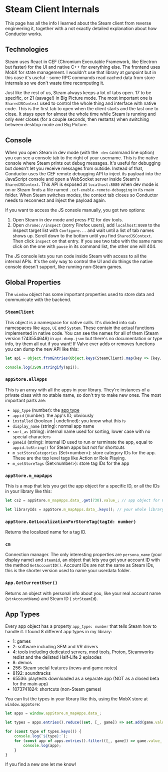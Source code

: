 # Steam Client Internals

This page has all the info I learned about the Steam client from reverse engineering it, together with a not exactly
detailed explanation about how Conductor works.

## Technologies

Steam uses React in CEF (Chromium Executable Framework, like Electron but faster) for the UI and native C++ for
everything else. The frontend uses MobX for state management. I wouldn't use that library at gunpoint but in this case
it's useful - some RPC commands read cached data from store internals so we don't waste time recomputing it.

Just like the rest of us, Steam always keeps a lot of tabs open. 17 to be specific, or 21 (savage!) in Big Picture mode.
The most important one is `SharedJSContext` used to control the whole thing and interface with native code. This is the
first tab to open when the client starts and the last one to close. It stays open for almost the whole time while Steam
is running and only ever closes (for a couple seconds, then restarts) when switching between desktop mode and Big
Picture.

## Console

When you open Steam in dev mode (with the `-dev` command line option) you can see a console tab to the right of your
username. This is the native console where Steam prints out debug messages. It's useful for debugging but doesn't let
you receive messages from outside. Instead of that, Conductor uses the CEF remote debugging API to inject its payload
into the JavaScript console and open a WebSocket server inside Steam's `SharedJSContext`. This API is exposed at
`localhost:8080` when dev mode is on or Steam finds a file named `.cef-enable-remote-debugging` in its main folder. When
Steam switches modes, the context tab closes so Conductor needs to reconnect and inject the payload again.

If you want to access the JS console manually, you got two options:

1. Open Steam in dev mode and press F12 for dev tools.
2. Open `chrome://inspect` (sorry Firefox users), add `localhost:8080` to the inspect target list with `Configure...`
   and wait until a list of tab names shows up. Scroll down to the bottom until you find `SharedJSContext`. Then click
   `inspect` on that entry. If you see two tabs with the same name click on the one with `pause` in its command list,
   the other one will 404.

The JS console lets you run code inside Steam with access to all the internal APIs. It's the only way to control the UI
and do things the native console doesn't support, like running non-Steam games.

## Global Properties

The `window` object has some important properties used to store data and communicate with the backend.

### `SteamClient`

This object is a namespace for native calls. It's divided into sub namespaces like `Apps`, `UI` and `System`. These
contain the actual functions implemented in native code. You can see the names for all of them (Steam version
1743554648) in `api-dump.json` but there's no documentation or type info, try them all out if you want! If Valve ever
adds or removes functions you can dump the new API like this:

```javascript
let api = Object.fromEntries(Object.keys(SteamClient).map(key => [key, Object.keys(SteamClient[key])]));

console.log(JSON.stringify(api));
```

### `appStore.allApps`

This is an array with all the apps in your library. They're instances of a private class with no stable name, so don't
try to make new ones. The most important parts are:

- `app_type` (number): the [app type](#app-types)
- `appid` (number): the app's ID, obviously
- `installed` (boolean | undefined): you know what this is
- `display_name` (string): normal app name
- `sort_as` (string): internal name used for sorting, lower case with no special characters
- `gameid` (string): internal ID used to run or terminate the app, equal to `appid.toString()` for Steam apps but not
  for shortcuts
- `m_setStoreCategories` (Set\<number>): store category IDs for the app. These are the top level tags like Action or
  Role Playing.
- `m_setStoreTags` (Set\<number>): store tag IDs for the app

### `appStore.m_mapApps`

This is a map that lets you get the app object for a specific ID, or all the IDs in your library like this:

```javascript
let cs2 = appStore.m_mapApps.data_.get(730).value_; // app object for Counter-Strike 2

let libraryIds = appStore.m_mapApps.data_.keys(); // your whole library
```

### `appStore.GetLocalizationForStoreTag(tagId: number)`

Returns the localized name for a tag ID.

### `cm`

Connection manager. The only interesting properties are `persona_name` (your display name) and `steamid`, an object that
lets you get your account ID with the method `GetAccountID()`. Account IDs are not the same as Steam IDs, this is the
shorter version used to name your userdata folder.

### `App.GetCurrentUser()`

Returns an object with personal info about you, like your real account name (`strAccountName`) and Steam ID (
`strSteamId`).

## App Types

Every app object has a property `app_type: number` that tells Steam how to handle it. I found 8 different app types in
my library:

- 1: games
- 2: software including SFM and VR drivers
- 4: tools including dedicated servers, mod tools, Proton, Steamworks redist and the delisted Half-Life 2 episodes
- 8: demos
- 256: Steam social features (news and game notes)
- 8192: soundtracks
- 65536: playtests downloaded as a separate app (NOT as a closed beta for the main app)
- 1073741824: shortcuts (non-Steam games)

You can list the types in your library like this, using the MobX store at `window.appStore`:

```javascript
let apps = window.appStore.m_mapApps.data_;

let types = apps.entries().reduce((set, [_, game]) => set.add(game.value_.app_type), new Set());

for (const type of types.keys()) {
    console.log(`${type}:`);
    for (const app of apps.entries().filter(([_, game]) => game.value_.app_type === type)) {
        console.log(app);
    }
}
```

If you find a new one let me know!
